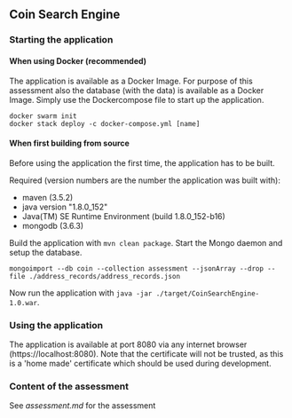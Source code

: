 ## Coin Search Engine

### Starting the application

#### When using Docker (recommended)
The application is available as a Docker Image. For purpose of this assessment also the database (with the data) is available as a Docker Image. Simply use the Dockercompose file to start up the application.
```
docker swarm init
docker stack deploy -c docker-compose.yml [name]
```


#### When first building from source

Before using the application the first time, the application has to be built.

Required (version numbers are the number the application was built with):
* maven (3.5.2)
* java version "1.8.0_152"
* Java(TM) SE Runtime Environment (build 1.8.0_152-b16)
* mongodb (3.6.3)

Build the application with `mvn clean package`.
Start the Mongo daemon and setup the database. 
```
mongoimport --db coin --collection assessment --jsonArray --drop --file ./address_records/address_records.json
```

Now run the application with `java -jar ./target/CoinSearchEngine-1.0.war`.

### Using the application
The application is available at port 8080 via any internet browser (https://localhost:8080). Note that the certificate will not be trusted, as this is a 'home made' certificate which should be used during development.

### Content of the assessment
See _assessment.md_ for the assessment
